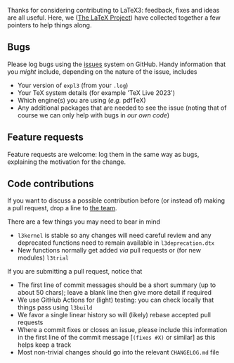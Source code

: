 Thanks for considering contributing to LaTeX3: feedback, fixes and ideas are
all useful. Here, we ([The LaTeX Project](https://www.latex-project.org)) have
collected together a few pointers to help things along.

## Bugs

Please log bugs using the [issues](https://github.com/latex3/latex3/issues)
system on GitHub. Handy information that you _might_
include, depending on the nature of the issue, includes

- Your version of `expl3` (from your `.log`)
- Your TeX system details (for example 'TeX Live 2023')
- Which engine(s) you are using (_e.g._ pdfTeX)
- Any additional packages that are needed to see the issue
  (noting that of course we can only help with bugs in _our own code_)

## Feature requests

Feature requests are welcome: log them in the same way as bugs, explaining
the motivation for the change.

## Code contributions

If you want to discuss a possible contribution before (or instead of)
making a pull request, drop a line to
[the team](mailto:latex-team@latex-project.org).

There are a few things you may need to bear in mind

- `l3kernel` is stable so any changes will need careful review and any
  deprecated functions need to remain available in `l3deprecation.dtx`
- New functions normally get added _via_ pull requests or (for new
  modules) `l3trial`

If you are submitting a pull request, notice that

- The first line of commit messages should be a short summary (up to about
  50 chars); leave a blank line then give more detail if required
- We use  GitHub Actions  for (light) testing: you can check locally that
  things pass using `l3build`
- We favor a single linear history so will (likely) rebase accepted pull
  requests
- Where a commit fixes or closes an issue, please include this information
  in the first line of the commit message [`(fixes #X)` or similar] as this
  helps keep a track
- Most non-trivial changes should go into the relevant `CHANGELOG.md` file
